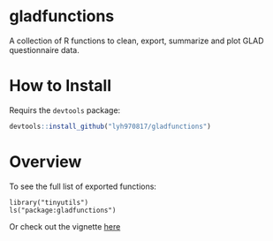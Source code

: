 # gladfunctions

A collection of R functions to clean, export, summarize and plot GLAD questionnaire data.

# How to Install

Requirs the `devtools` package:

```r
devtools::install_github("lyh970817/gladfunctions")
```

# Overview

To see the full list of exported functions:

```{r}
library("tinyutils")
ls("package:gladfunctions")
```

Or check out the vignette [here]()
